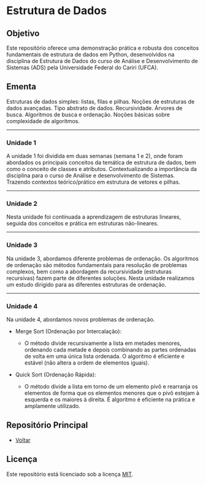 # Estrutura de Dados

## Objetivo
Este repositório oferece uma demonstração prática e robusta dos conceitos fundamentais de estrutura de dados em Python, desenvolvidos na disciplina de Estrutura de Dados do curso de Análise e Desenvolvimento de Sistemas (ADS) pela Universidade Federal do Cariri (UFCA).

## Ementa
Estruturas de dados simples: listas, filas e pilhas. Noções de estruturas de dados avançadas. Tipo abstrato de dados. Recursividade. Árvores de busca. Algoritmos de busca e ordenação. Noções básicas sobre complexidade de algoritmos.

<hr>

### Unidade 1
A unidade 1 foi dividida em duas semanas (semana 1 e 2), onde foram abordados os principais conceitos da temática de estrutura de dados, bem como o conceito de classes e atributos. Contextualizando a importância da disciplina para o curso de Análise e desenvolvimento de Sistemas. Trazendo contextos teórico/prático em estrutura de vetores e pilhas.

<hr>

### Unidade 2
Nesta unidade foi continuada a aprendizagem de estruturas lineares, seguida dos conceitos e prática em estruturas não-lineares.

<hr>

### Unidade 3
Na unidade 3, abordamos diferente problemas de ordenação. Os algoritmos de ordenação são métodos fundamentais para resolução de problemas complexos, bem como a abordagem da recursividade (estruturas recursivas) fazem parte de diferentes soluções. Nesta unidade realizamos um estudo dirigido para as diferentes estruturas de ordenação.

<hr>

### Unidade 4
Na unidade 4, abordamos novos problemas de ordenação. 

* Merge Sort (Ordenação por Intercalação):
  * O método divide recursivamente a lista em metades menores, ordenando cada metade e depois combinando as partes ordenadas de volta em uma única lista ordenada. O algoritmo é eficiente e estável (não altera a ordem de elementos iguais).
  
* Quick Sort (Ordenação Rápida):
  * O método divide a lista em torno de um elemento pivô e rearranja os elementos de forma que os elementos menores que o pivô estejam à esquerda e os maiores à direita. É algoritmo é eficiente na prática e amplamente utilizado.

## Repositório Principal
* [Voltar](https://github.com/devitruvius/college-repository)

## Licença

Este repositório está licenciado sob a licença [MIT](https://choosealicense.com/licenses/mit/).

